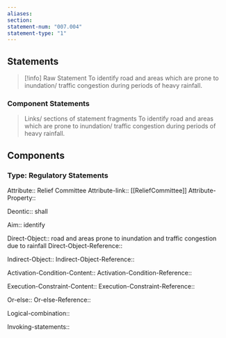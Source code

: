 ```yaml
---
aliases: 
section: 
statement-num: "007.004"
statement-type: "1"
---
```

## Statements 
> [!info] Raw Statement
> To identify road and areas which are prone to inundation/ traffic congestion during periods of heavy rainfall. 
> 

### Component Statements
> Links/ sections of statement fragments 
 To identify road and areas which are prone to inundation/ traffic congestion during periods of heavy rainfall. 

## Components

### Type: Regulatory Statements
Attribute:: Relief Committee
Attribute-link:: [[ReliefCommittee]]
Attribute-Property::

Deontic:: shall

Aim:: identify

Direct-Object:: road and areas prone to inundation and traffic congestion due to rainfall
Direct-Object-Reference:: 

Indirect-Object::
Indirect-Object-Reference::

Activation-Condition-Content::
Activation-Condition-Reference::

Execution-Constraint-Content::
Execution-Constraint-Reference::

Or-else::
Or-else-Reference::

Logical-combination::

Invoking-statements::
